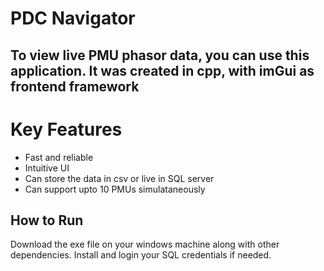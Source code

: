 # PDC Navigator

## To view live PMU phasor data, you can use this application. It was created in cpp, with imGui as frontend framework

# Key Features

*   Fast and reliable
*   Intuitive UI
*   Can store the data in csv or live in SQL server
*   Can support upto 10 PMUs simulataneously

## How to  Run

Download the exe file on your windows machine along with other dependencies. Install and login your SQL credentials if needed.

